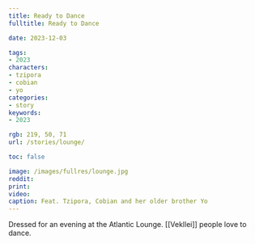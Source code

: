 ```yaml
---
title: Ready to Dance
fulltitle: Ready to Dance

date: 2023-12-03

tags:
- 2023
characters:
- tzipora
- cobian
- yo
categories:
- story
keywords:
- 2023

rgb: 219, 50, 71
url: /stories/lounge/

toc: false

image: /images/fullres/lounge.jpg
reddit:
print:
video:
caption: Feat. Tzipora, Cobian and her older brother Yo
---
```

Dressed for an evening at the Atlantic Lounge. [[Vekllei]] people love to dance.